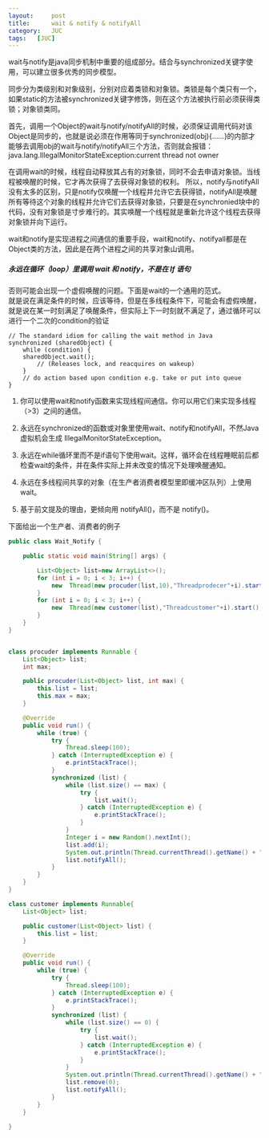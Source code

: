 ```yaml
---
layout:     post
title:      wait & notify & notifyAll
category:   JUC
tags:   [JUC]
---
```

 
 wait与notify是java同步机制中重要的组成部分。结合与synchronized关键字使用，可以建立很多优秀的同步模型。  
 
 同步分为类级别和对象级别，分别对应着类锁和对象锁。类锁是每个类只有一个，如果static的方法被synchronized关键字修饰，则在这个方法被执行前必须获得类锁；对象锁类同。  
 
首先，调用一个Object的wait与notify/notifyAll的时候，必须保证调用代码对该Object是同步的，也就是说必须在作用等同于synchronized(obj){......}的内部才能够去调用obj的wait与notify/notifyAll三个方法，否则就会报错：
  java.lang.IllegalMonitorStateException:current thread not owner  
  
在调用wait的时候，线程自动释放其占有的对象锁，同时不会去申请对象锁。当线程被唤醒的时候，它才再次获得了去获得对象锁的权利。
所以，notify与notifyAll没有太多的区别，只是notify仅唤醒一个线程并允许它去获得锁，notifyAll是唤醒所有等待这个对象的线程并允许它们去获得对象锁，只要是在synchronied块中的代码，没有对象锁是寸步难行的。其实唤醒一个线程就是重新允许这个线程去获得对象锁并向下运行。  
  
wait和notify是实现进程之间通信的重要手段，wait和notify、notifyall都是在Object类的方法，因此是在两个进程之间的共享对象山调用。  

##### 永远在循环（loop）里调用 wait 和 notify，不是在 If 语句
否则可能会出现一个虚假唤醒的问题。下面是wait的一个通用的范式。  
就是说在满足条件的时候，应该等待，但是在多线程条件下，可能会有虚假唤醒，就是说在某一时刻满足了唤醒条件，但实际上下一时刻就不满足了，通过循环可以 进行一个二次的condition的验证
```
// The standard idiom for calling the wait method in Java 
synchronized (sharedObject) { 
    while (condition) { 
    sharedObject.wait(); 
        // (Releases lock, and reacquires on wakeup) 
    } 
    // do action based upon condition e.g. take or put into queue 
}
```

1. 你可以使用wait和notify函数来实现线程间通信。你可以用它们来实现多线程（>3）之间的通信。

2. 永远在synchronized的函数或对象里使用wait、notify和notifyAll，不然Java虚拟机会生成 IllegalMonitorStateException。

3. 永远在while循环里而不是if语句下使用wait。这样，循环会在线程睡眠前后都检查wait的条件，并在条件实际上并未改变的情况下处理唤醒通知。

4. 永远在多线程间共享的对象（在生产者消费者模型里即缓冲区队列）上使用wait。

5. 基于前文提及的理由，更倾向用 notifyAll()，而不是 notify()。

下面给出一个生产者、消费者的例子
```Java
public class Wait_Notify {

    public static void main(String[] args) {

        List<Object> list=new ArrayList<>();
        for (int i = 0; i < 3; i++) {
            new  Thread(new procuder(list,10),"Threadprodecer"+i).start();
        }
        for (int i = 0; i < 3; i++) {
            new  Thread(new customer(list),"Threadcustomer"+i).start();
        }
    }
}


class procuder implements Runnable {
    List<Object> list;
    int max;

    public procuder(List<Object> list, int max) {
        this.list = list;
        this.max = max;
    }

    @Override
    public void run() {
        while (true) {
            try {
                Thread.sleep(100);
            } catch (InterruptedException e) {
                e.printStackTrace();
            }
            synchronized (list) {
                while (list.size() == max) {
                    try {
                        list.wait();
                    } catch (InterruptedException e) {
                        e.printStackTrace();
                    }
                }
                Integer i = new Random().nextInt();
                list.add(i);
                System.out.println(Thread.currentThread().getName() + ":" + i);
                list.notifyAll();
            }
        }
    }
}

class customer implements Runnable{
    List<Object> list;

    public customer(List<Object> list) {
        this.list = list;
    }

    @Override
    public void run() {
        while (true) {
            try {
                Thread.sleep(100);
            } catch (InterruptedException e) {
                e.printStackTrace();
            }
            synchronized (list) {
                while (list.size() == 0) {
                    try {
                        list.wait();
                    } catch (InterruptedException e) {
                        e.printStackTrace();
                    }
                }
                System.out.println(Thread.currentThread().getName() + ":" + list.get(0));
                list.remove(0);
                list.notifyAll();
            }
        }
    }

}

```





